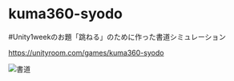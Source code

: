 # kuma360-syodo
#Unity1weekのお題「跳ねる」のために作った書道シミュレーション

https://unityroom.com/games/kuma360-syodo

![書道](https://cloud.githubusercontent.com/assets/399554/25947061/db819a7e-3688-11e7-80a1-906c13c14a1f.png)
